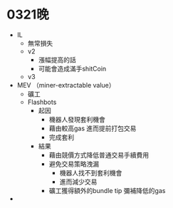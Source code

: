 # 0321晚

- IL
    - 無常損失
    - v2
        -  漲幅提高的話
        - 可能會造成滿手shitCoin
    - v3
- MEV （miner-extractable value）
    - 礦工
    - Flashbots
        - 起因
            - 機器人發現套利機會
            - 藉由較高gas 進而提前打包交易
            - 完成套利
        - 結果
            - 藉由競價方式降低普通交易手續費用
            - 避免交易策略洩漏
                - 機器人找不到套利機會
                - 進而減少交易
            - 礦工獲得額外的bundle tip 彌補降低的gas
- 

